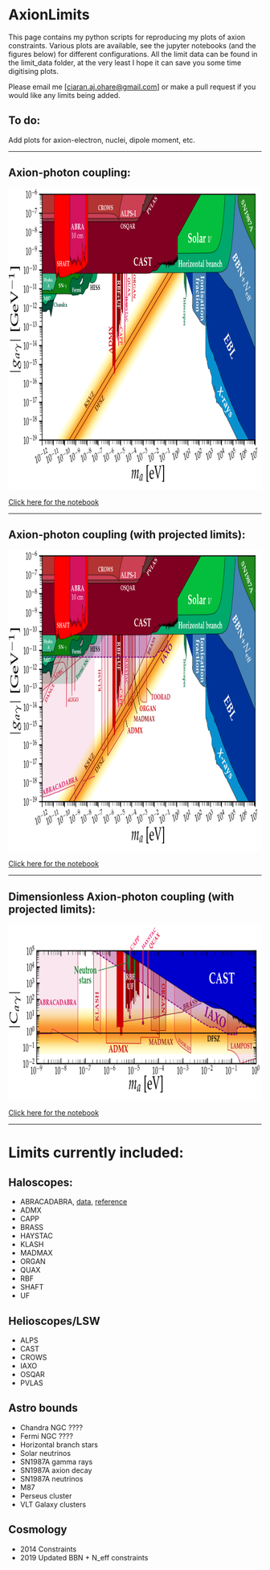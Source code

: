 # AxionLimits
This page contains my python scripts for reproducing my plots of axion constraints. Various plots are available, see the jupyter notebooks (and the figures below) for different configurations. All the limit data can be found in the limit_data folder, at the very least I hope it can save you some time digitising plots.

Please email me [ciaran.aj.ohare@gmail.com] or make a pull request if you would like any limits being added.

## To do:
Add plots for axion-electron, nuclei, dipole moment, etc. 

---

## Axion-photon coupling:
<img src="plots/plots_png/AxionPhoton.png" width="1000" height="600">

[Click here for the notebook](https://github.com/cajohare/DarkShards/blob/master/AxionPhoton.ipynb)

---

## Axion-photon coupling (with projected limits):
<img src="plots/plots_png/AxionPhoton_with_Projections.png" width="1000" height="600">

[Click here for the notebook](https://github.com/cajohare/DarkShards/blob/master/AxionPhoton.ipynb)

---

## Dimensionless Axion-photon coupling (with projected limits):

<img src="plots/plots_png/AxionPhoton_Rescaled.png" width="1000" height="350">

[Click here for the notebook](https://github.com/cajohare/DarkShards/blob/master/AxionPhoton.ipynb)

---

# Limits currently included:
## Haloscopes:
* ABRACADABRA, [data](https://github.com/cajohare/DarkShards/blob/master/limit_data/ABRACADABRA.txt), [reference](https://arxiv.org/abs/arXiv:1810.12257)
* ADMX 
* CAPP
* BRASS
* HAYSTAC
* KLASH
* MADMAX
* ORGAN
* QUAX
* RBF
* SHAFT
* UF
## Helioscopes/LSW
* ALPS
* CAST
* CROWS
* IAXO
* OSQAR
* PVLAS
## Astro bounds
* Chandra NGC ????
* Fermi NGC ????
* Horizontal branch stars
* Solar neutrinos
* SN1987A gamma rays
* SN1987A axion decay
* SN1987A neutrinos
* M87
* Perseus cluster
* VLT Galaxy clusters
## Cosmology 
* 2014 Constraints
* 2019 Updated BBN + N_eff constraints
